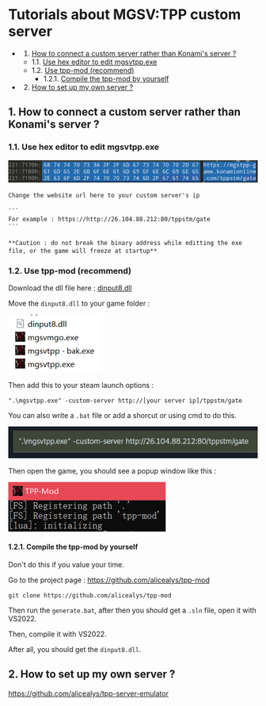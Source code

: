 # Tutorials about MGSV:TPP custom server

<!-- vscode-markdown-toc -->
* 1. [How to connect a custom server rather than Konami's server ?](#HowtoconnectacustomserverratherthanKonamisserver)
	* 1.1. [Use hex editor to edit mgsvtpp.exe](#Usehexeditortoeditmgsvtpp.exe)
	* 1.2. [Use tpp-mod (recommend)](#Usetpp-modrecommend)
		* 1.2.1. [Compile the tpp-mod by yourself](#Compilethetpp-modbyyourself)
* 2. [How to set up my own server ?](#Howtosetupmyownserver)

<!-- vscode-markdown-toc-config
	numbering=true
	autoSave=true
	/vscode-markdown-toc-config -->
<!-- /vscode-markdown-toc -->

##  1. <a name='HowtoconnectacustomserverratherthanKonamisserver'></a>How to connect a custom server rather than Konami's server ?

###  1.1. <a name='Usehexeditortoeditmgsvtpp.exe'></a>Use hex editor to edit mgsvtpp.exe

![1738753116756](image/tutorial/1738753116756.png)

    Change the website url here to your custom server's ip

    ```
    For example : https://http://26.104.88.212:80/tppstm/gate
    ```

    **Caution : do not break the binary address while editting the exe file, or the game will freeze at startup**

###  1.2. <a name='Usetpp-modrecommend'></a>Use tpp-mod (recommend)

Download the dll file here : [dinput8.dll](https://github.com/MXYLR/MXYLR.github.io/blob/master/MGSV-TPP-Server/dinput8.dll)

Move the `dinput8.dll` to your game folder :

![1738753563556](image/tutorial/1738753563556.png)

Then add this to your steam launch options :

```
".\mgsvtpp.exe" -custom-server http://[your server ip]/tppstm/gate
```

You can also write a `.bat` file or add a shorcut or using cmd to do this.

![1738753693244](image/tutorial/1738753693244.png)

Then open the game, you should see a popup window like this :

![1738753750689](image/tutorial/1738753750689.png)

####  1.2.1. <a name='Compilethetpp-modbyyourself'></a>Compile the tpp-mod by yourself

Don't do this if you value your time.

Go to the project page :
https://github.com/alicealys/tpp-mod

```
git clone https://github.com/alicealys/tpp-mod
```

Then run the `generate.bat`, after then you should get a `.sln` file, open it with VS2022.

Then, compile it with VS2022.

After all, you should get the `dinput8.dll`.

##  2. <a name='Howtosetupmyownserver'></a>How to set up my own server ?

https://github.com/alicealys/tpp-server-emulator

